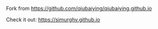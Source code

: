 

Fork from https://github.com/qiubaiying/qiubaiying.github.io

Check it out: https://simurghv.github.io

